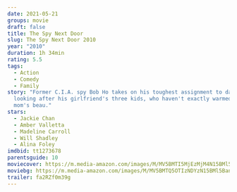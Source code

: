 ```yaml
---
date: 2021-05-21
groups: movie
draft: false
title: The Spy Next Door
slug: The Spy Next Door 2010
year: "2010"
duration: 1h 34min
rating: 5.5
tags:
  - Action
  - Comedy
  - Family
story: "Former C.I.A. spy Bob Ho takes on his toughest assignment to date:
  looking after his girlfriend's three kids, who haven't exactly warmed to their
  mom's beau."
stars:
  - Jackie Chan
  - Amber Valletta
  - Madeline Carroll
  - Will Shadley
  - Alina Foley
imdbid: tt1273678
parentsguide: 10
moviecover: https://m.media-amazon.com/images/M/MV5BMTI5MjEzMjM4N15BMl5BanBnXkFtZTcwODc0ODEwMw@@._V1_FMjpg_UY863_.jpg
moviebg: https://m.media-amazon.com/images/M/MV5BMTQ5OTIzNDYzN15BMl5BanBnXkFtZTcwMzk1Njg5Mg@@._V1_FMjpg_UX1029_.jpg
trailer: fa2RZf0m39g
---
```

